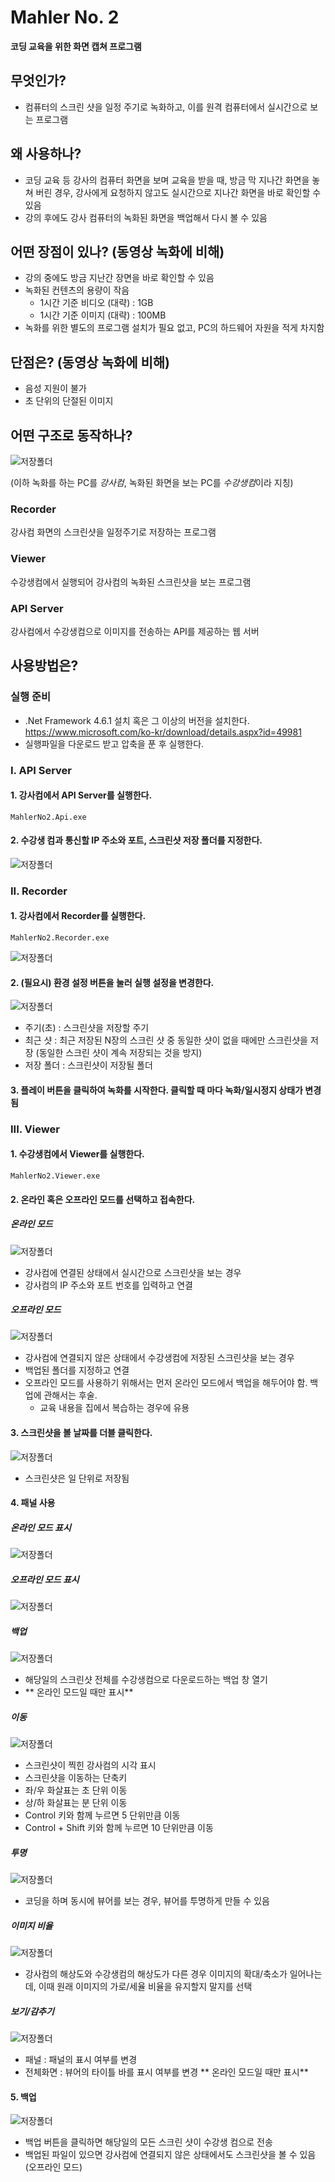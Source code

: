 # Mahler No. 2
**코딩 교육을 위한 화면 캡쳐 프로그램**

## 무엇인가?
+ 컴퓨터의 스크린 샷을 일정 주기로 녹화하고, 이를 원격 컴퓨터에서 실시간으로 보는 프로그램 

## 왜 사용하나?
+ 코딩 교육 등 강사의 컴퓨터 화면을 보며 교육을 받을 때, 방금 막 지나간 화면을 놓쳐 버린 경우, 강사에게 요청하지 않고도 실시간으로 지나간 화면을 바로 확인할 수 있음
+ 강의 후에도 강사 컴퓨터의 녹화된 화면을 백업해서 다시 볼 수 있음 

## 어떤 장점이 있나? (동영상 녹화에 비해)
+ 강의 중에도 방금 지난간 장면을 바로 확인할 수 있음 
+ 녹화된 컨텐츠의 용량이 작음
    + 1시간 기준 비디오 (대략) : 1GB
    + 1시간 기준 이미지 (대략) : 100MB
+ 녹화를 위한 별도의 프로그램 설치가 필요 없고, PC의 하드웨어 자원을 적게 차지함
 
## 단점은? (동영상 녹화에 비해)
+ 음성 지원이 불가
+ 초 단위의 단절된 이미지

## 어떤 구조로 동작하나?
![저장폴더](https://github.com/cplkimth/MahlerNo2/blob/master/Document/pics/%EC%A0%80%EC%9E%A5%ED%8F%B4%EB%8D%94.png?raw=true)

(이하 녹화를 하는 PC를 *강사컴*, 녹화된 화면을 보는 PC를 *수강생컴*이라 지칭)

### Recorder
강사컴 화면의 스크린샷을 일정주기로 저장하는 프로그램

### Viewer
수강생컴에서 실행되어 강사컴의 녹화된 스크린샷을 보는 프로그램

### API Server
강사컴에서 수강생컴으로 이미지를 전송하는 API를 제공하는 웹 서버  

## 사용방법은?
### 실행 준비
+ .Net Framework 4.6.1 설치 혹은 그 이상의 버전을 설치한다.
https://www.microsoft.com/ko-kr/download/details.aspx?id=49981
+ 실행파일을 다운로드 받고 압축을 푼 후 실행한다.



### I. API Server
#### 1. 강사컴에서 API Server를 실행한다.
```
MahlerNo2.Api.exe
```
#### 2. 수강생 컴과 통신할 IP 주소와 포트, 스크린샷 저장 폴더를 지정한다.
![저장폴더](https://github.com/cplkimth/MahlerNo2/blob/master/Document/pics/API.png?raw=true)

### II. Recorder
#### 1. 강사컴에서 Recorder를 실행한다.
```
MahlerNo2.Recorder.exe
```
![저장폴더](https://github.com/cplkimth/MahlerNo2/blob/master/Document/pics/Recorder.png?raw=true)

#### 2. (필요시) 환경 설정 버튼을 눌러 실행 설정을 변경한다.
![저장폴더](https://github.com/cplkimth/MahlerNo2/blob/master/Document/pics/RecorderOption.png?raw=true)
+ 주기(초) : 스크린샷을 저장할 주기
+ 최근 샷 : 최근 저장된 N장의 스크린 샷 중 동일한 샷이 없을 때에만 스크린샷을 저장 (동일한 스크린 샷이 계속 저장되는 것을 방지)
+ 저장 폴더 : 스크린샷이 저장될 폴더

#### 3. 플레이 버튼을 클릭하여 녹화를 시작한다. 클릭할 때 마다 녹화/일시정지 상태가 변경됨

### III. Viewer
#### 1. 수강생컴에서 Viewer를 실행한다.
```
MahlerNo2.Viewer.exe
```

#### 2. 온라인 혹은 오프라인 모드를 선택하고 접속한다.
##### 온라인 모드
![저장폴더](https://github.com/cplkimth/MahlerNo2/blob/master/Document/pics/Online.png?raw=true)

+ 강사컴에 연결된 상태에서 실시간으로 스크린샷을 보는 경우
+ 강사컴의 IP 주소와 포트 번호를 입력하고 연결

##### 오프라인 모드
![저장폴더](https://github.com/cplkimth/MahlerNo2/blob/master/Document/pics/Offline.png?raw=true)

+ 강사컴에 연결되지 않은 상태에서 수강생컴에 저장된 스크린샷을 보는 경우
+ 백업된 폴더를 지정하고 연결
+ 오프라인 모드를 사용하기 위해서는 먼저 온라인 모드에서 백업을 해두어야 함. 백업에 관해서는 후술.
    + 교육 내용을 집에서 복습하는 경우에 유용
     
#### 3. 스크린샷을 볼 날짜를 더블 클릭한다.
![저장폴더](https://github.com/cplkimth/MahlerNo2/blob/master/Document/pics/Connected.png?raw=true)

+ 스크린샷은 일 단위로 저장됨

#### 4. 패널 사용
##### 온라인 모드 표시
![저장폴더](https://github.com/cplkimth/MahlerNo2/blob/master/Document/pics/On.png?raw=true)

##### 오프라인 모드 표시
![저장폴더](https://github.com/cplkimth/MahlerNo2/blob/master/Document/pics/Off.png?raw=true)

##### 백업
![저장폴더](https://github.com/cplkimth/MahlerNo2/blob/master/Document/pics/Backup.png?raw=true)
+ 해당일의 스크린샷 전체를 수강생컴으로 다운로드하는 백업 창 열기
+ ** 온라인 모드일 때만 표시**

##### 이동
![저장폴더](https://github.com/cplkimth/MahlerNo2/blob/master/Document/pics/%EC%9D%B4%EB%8F%99.png?raw=true)
+ 스크린샷이 찍힌 강사컴의 시각 표시
+ 스크린샷을 이동하는 단축키 
+ 좌/우 화살표는 초 단위 이동
+ 상/하 화살표는 분 단위 이동
+ Control 키와 함께 누르면 5 단위만큼 이동
+ Control + Shift 키와 함께 누르면 10 단위만큼 이동

##### 투명
![저장폴더](https://github.com/cplkimth/MahlerNo2/blob/master/Document/pics/%ED%88%AC%EB%AA%85.png?raw=true)
+ 코딩을 하며 동시에 뷰어를 보는 경우, 뷰어를 투명하게 만들 수 있음

##### 이미지 비율
![저장폴더](https://github.com/cplkimth/MahlerNo2/blob/master/Document/pics/%EC%9D%B4%EB%AF%B8%EC%A7%80%20%EB%B9%84%EC%9C%A8.png?raw=true)
+ 강사컴의 해상도와 수강생컴의 해상도가 다른 경우 이미지의 확대/축소가 일어나는데, 이때 원래 이미지의 가로/세율 비율을 유지할지 말지를 선택

##### 보기/감추기
![저장폴더](https://github.com/cplkimth/MahlerNo2/blob/master/Document/pics/%EB%B3%B4%EA%B8%B0_%EA%B0%90%EC%B6%94%EA%B8%B0.png?raw=true)
+ 패널 : 패널의 표시 여부를 변경
+ 전체화면 : 뷰어의 타이틀 바를 표시 여부를 변경 
** 온라인 모드일 때만 표시**

#### 5. 백업
![저장폴더](https://github.com/cplkimth/MahlerNo2/blob/master/Document/pics/backup_progress.png?raw=true)
+ 백업 버튼을 클릭하면 해당일의 모든 스크린 샷이 수강생 컴으로 전송
+ 백업된 파일이 있으면 강사컴에 연결되지 않은 상태에서도 스크린샷을 볼 수 있음 (오프라인 모드) 
